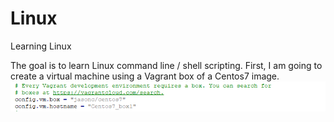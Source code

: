 # Linux
Learning Linux

The goal is to learn Linux command line / shell scripting. First, I am going to create a virtual machine using a Vagrant box of a Centos7 image. ![](images/vagrantConfig.png)
